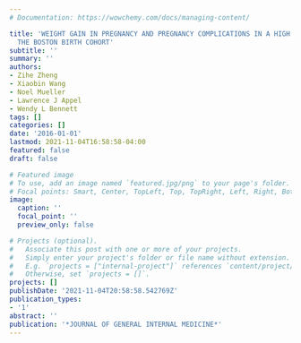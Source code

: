 ```yaml
---
# Documentation: https://wowchemy.com/docs/managing-content/

title: 'WEIGHT GAIN IN PREGNANCY AND PREGNANCY COMPLICATIONS IN A HIGH RISK POPULATION:
  THE BOSTON BIRTH COHORT'
subtitle: ''
summary: ''
authors:
- Zihe Zheng
- Xiaobin Wang
- Noel Mueller
- Lawrence J Appel
- Wendy L Bennett
tags: []
categories: []
date: '2016-01-01'
lastmod: 2021-11-04T16:58:58-04:00
featured: false
draft: false

# Featured image
# To use, add an image named `featured.jpg/png` to your page's folder.
# Focal points: Smart, Center, TopLeft, Top, TopRight, Left, Right, BottomLeft, Bottom, BottomRight.
image:
  caption: ''
  focal_point: ''
  preview_only: false

# Projects (optional).
#   Associate this post with one or more of your projects.
#   Simply enter your project's folder or file name without extension.
#   E.g. `projects = ["internal-project"]` references `content/project/deep-learning/index.md`.
#   Otherwise, set `projects = []`.
projects: []
publishDate: '2021-11-04T20:58:58.542769Z'
publication_types:
- '1'
abstract: ''
publication: '*JOURNAL OF GENERAL INTERNAL MEDICINE*'
---
```

